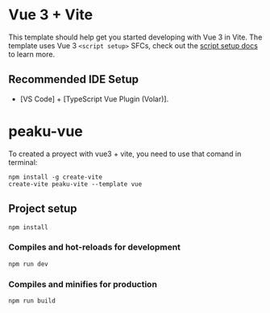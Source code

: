 # Vue 3 + Vite

This template should help get you started developing with Vue 3 in Vite. The template uses Vue 3 `<script setup>` SFCs, check out the [script setup docs](https://v3.vuejs.org/api/sfc-script-setup.html#sfc-script-setup) to learn more.

## Recommended IDE Setup

- [VS Code] + [TypeScript Vue Plugin (Volar)].

# peaku-vue
To created a proyect with vue3 + vite, you need to use that comand in terminal:
```
npm install -g create-vite
create-vite peaku-vite --template vue
```
## Project setup
```
npm install
```

### Compiles and hot-reloads for development
```
npm run dev
```

### Compiles and minifies for production
```
npm run build
```